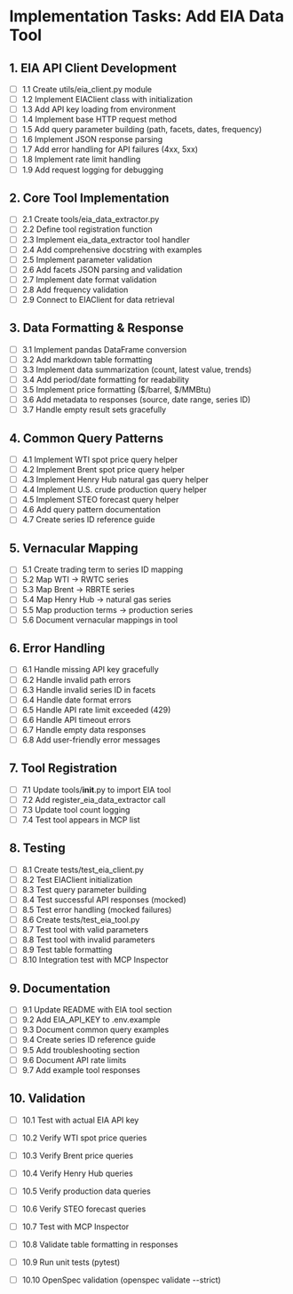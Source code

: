 # Implementation Tasks: Add EIA Data Tool

## 1. EIA API Client Development
- [ ] 1.1 Create utils/eia_client.py module
- [ ] 1.2 Implement EIAClient class with initialization
- [ ] 1.3 Add API key loading from environment
- [ ] 1.4 Implement base HTTP request method
- [ ] 1.5 Add query parameter building (path, facets, dates, frequency)
- [ ] 1.6 Implement JSON response parsing
- [ ] 1.7 Add error handling for API failures (4xx, 5xx)
- [ ] 1.8 Implement rate limit handling
- [ ] 1.9 Add request logging for debugging

## 2. Core Tool Implementation
- [ ] 2.1 Create tools/eia_data_extractor.py
- [ ] 2.2 Define tool registration function
- [ ] 2.3 Implement eia_data_extractor tool handler
- [ ] 2.4 Add comprehensive docstring with examples
- [ ] 2.5 Implement parameter validation
- [ ] 2.6 Add facets JSON parsing and validation
- [ ] 2.7 Implement date format validation
- [ ] 2.8 Add frequency validation
- [ ] 2.9 Connect to EIAClient for data retrieval

## 3. Data Formatting & Response
- [ ] 3.1 Implement pandas DataFrame conversion
- [ ] 3.2 Add markdown table formatting
- [ ] 3.3 Implement data summarization (count, latest value, trends)
- [ ] 3.4 Add period/date formatting for readability
- [ ] 3.5 Implement price formatting ($/barrel, $/MMBtu)
- [ ] 3.6 Add metadata to responses (source, date range, series ID)
- [ ] 3.7 Handle empty result sets gracefully

## 4. Common Query Patterns
- [ ] 4.1 Implement WTI spot price query helper
- [ ] 4.2 Implement Brent spot price query helper
- [ ] 4.3 Implement Henry Hub natural gas query helper
- [ ] 4.4 Implement U.S. crude production query helper
- [ ] 4.5 Implement STEO forecast query helper
- [ ] 4.6 Add query pattern documentation
- [ ] 4.7 Create series ID reference guide

## 5. Vernacular Mapping
- [ ] 5.1 Create trading term to series ID mapping
- [ ] 5.2 Map WTI → RWTC series
- [ ] 5.3 Map Brent → RBRTE series
- [ ] 5.4 Map Henry Hub → natural gas series
- [ ] 5.5 Map production terms → production series
- [ ] 5.6 Document vernacular mappings in tool

## 6. Error Handling
- [ ] 6.1 Handle missing API key gracefully
- [ ] 6.2 Handle invalid path errors
- [ ] 6.3 Handle invalid series ID in facets
- [ ] 6.4 Handle date format errors
- [ ] 6.5 Handle API rate limit exceeded (429)
- [ ] 6.6 Handle API timeout errors
- [ ] 6.7 Handle empty data responses
- [ ] 6.8 Add user-friendly error messages

## 7. Tool Registration
- [ ] 7.1 Update tools/__init__.py to import EIA tool
- [ ] 7.2 Add register_eia_data_extractor call
- [ ] 7.3 Update tool count logging
- [ ] 7.4 Test tool appears in MCP list

## 8. Testing
- [ ] 8.1 Create tests/test_eia_client.py
- [ ] 8.2 Test EIAClient initialization
- [ ] 8.3 Test query parameter building
- [ ] 8.4 Test successful API responses (mocked)
- [ ] 8.5 Test error handling (mocked failures)
- [ ] 8.6 Create tests/test_eia_tool.py
- [ ] 8.7 Test tool with valid parameters
- [ ] 8.8 Test tool with invalid parameters
- [ ] 8.9 Test table formatting
- [ ] 8.10 Integration test with MCP Inspector

## 9. Documentation
- [ ] 9.1 Update README with EIA tool section
- [ ] 9.2 Add EIA_API_KEY to .env.example
- [ ] 9.3 Document common query examples
- [ ] 9.4 Create series ID reference guide
- [ ] 9.5 Add troubleshooting section
- [ ] 9.6 Document API rate limits
- [ ] 9.7 Add example tool responses

## 10. Validation
- [ ] 10.1 Test with actual EIA API key
- [ ] 10.2 Verify WTI spot price queries
- [ ] 10.3 Verify Brent price queries
- [ ] 10.4 Verify Henry Hub queries
- [ ] 10.5 Verify production data queries
- [ ] 10.6 Verify STEO forecast queries
- [ ] 10.7 Test with MCP Inspector
- [ ] 10.8 Validate table formatting in responses
- [ ] 10.9 Run unit tests (pytest)
- [ ] 10.10 OpenSpec validation (openspec validate --strict)

